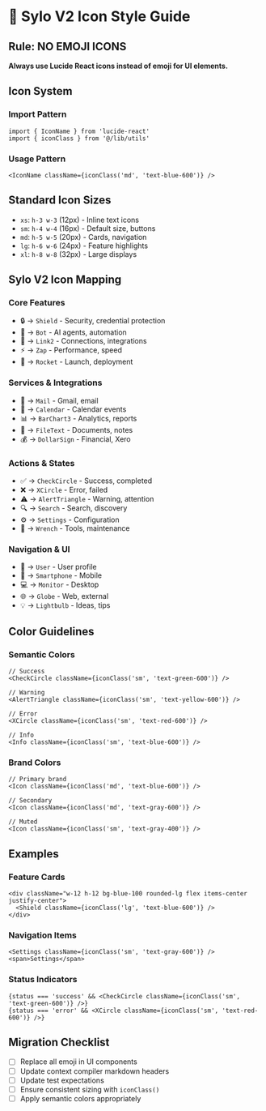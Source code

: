 # 🎨 Sylo V2 Icon Style Guide

## **Rule: NO EMOJI ICONS**
**Always use Lucide React icons instead of emoji for UI elements.**

## **Icon System**

### **Import Pattern**
```tsx
import { IconName } from 'lucide-react'
import { iconClass } from '@/lib/utils'
```

### **Usage Pattern**
```tsx
<IconName className={iconClass('md', 'text-blue-600')} />
```

## **Standard Icon Sizes**
- `xs`: `h-3 w-3` (12px) - Inline text icons
- `sm`: `h-4 w-4` (16px) - Default size, buttons
- `md`: `h-5 w-5` (20px) - Cards, navigation
- `lg`: `h-6 w-6` (24px) - Feature highlights
- `xl`: `h-8 w-8` (32px) - Large displays

## **Sylo V2 Icon Mapping**

### **Core Features**
- 🔒 → `Shield` - Security, credential protection
- 🤖 → `Bot` - AI agents, automation
- 🔗 → `Link2` - Connections, integrations
- ⚡ → `Zap` - Performance, speed
- 🚀 → `Rocket` - Launch, deployment

### **Services & Integrations**
- 📧 → `Mail` - Gmail, email
- 📅 → `Calendar` - Calendar events
- 📊 → `BarChart3` - Analytics, reports
- 📝 → `FileText` - Documents, notes
- 💰 → `DollarSign` - Financial, Xero

### **Actions & States**
- ✅ → `CheckCircle` - Success, completed
- ❌ → `XCircle` - Error, failed
- ⚠️ → `AlertTriangle` - Warning, attention
- 🔍 → `Search` - Search, discovery
- ⚙️ → `Settings` - Configuration
- 🔧 → `Wrench` - Tools, maintenance

### **Navigation & UI**
- 👤 → `User` - User profile
- 📱 → `Smartphone` - Mobile
- 💻 → `Monitor` - Desktop
- 🌐 → `Globe` - Web, external
- 💡 → `Lightbulb` - Ideas, tips

## **Color Guidelines**

### **Semantic Colors**
```tsx
// Success
<CheckCircle className={iconClass('sm', 'text-green-600')} />

// Warning  
<AlertTriangle className={iconClass('sm', 'text-yellow-600')} />

// Error
<XCircle className={iconClass('sm', 'text-red-600')} />

// Info
<Info className={iconClass('sm', 'text-blue-600')} />
```

### **Brand Colors**
```tsx
// Primary brand
<Icon className={iconClass('md', 'text-blue-600')} />

// Secondary
<Icon className={iconClass('md', 'text-gray-600')} />

// Muted
<Icon className={iconClass('sm', 'text-gray-400')} />
```

## **Examples**

### **Feature Cards**
```tsx
<div className="w-12 h-12 bg-blue-100 rounded-lg flex items-center justify-center">
  <Shield className={iconClass('lg', 'text-blue-600')} />
</div>
```

### **Navigation Items**
```tsx
<Settings className={iconClass('sm', 'text-gray-600')} />
<span>Settings</span>
```

### **Status Indicators**
```tsx
{status === 'success' && <CheckCircle className={iconClass('sm', 'text-green-600')} />}
{status === 'error' && <XCircle className={iconClass('sm', 'text-red-600')} />}
```

## **Migration Checklist**
- [ ] Replace all emoji in UI components
- [ ] Update context compiler markdown headers
- [ ] Update test expectations
- [ ] Ensure consistent sizing with `iconClass()`
- [ ] Apply semantic colors appropriately 